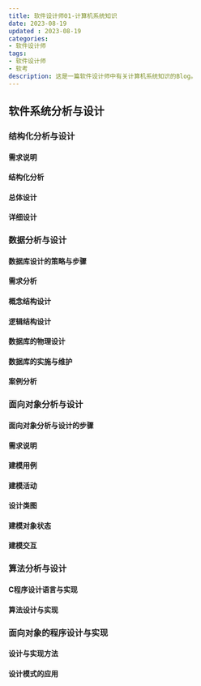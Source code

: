 ```yaml
---
title: 软件设计师01-计算机系统知识
date: 2023-08-19
updated : 2023-08-19
categories: 
- 软件设计师
tags: 
- 软件设计师
- 软考
description: 这是一篇软件设计师中有关计算机系统知识的Blog。
---
```


## 软件系统分析与设计

### 结构化分析与设计

#### 需求说明

#### 结构化分析

#### 总体设计

#### 详细设计

### 数据分析与设计

#### 数据库设计的策略与步骤

#### 需求分析

#### 概念结构设计

#### 逻辑结构设计

#### 数据库的物理设计

#### 数据库的实施与维护

#### 案例分析

### 面向对象分析与设计

#### 面向对象分析与设计的步骤

#### 需求说明

#### 建模用例

#### 建模活动

#### 设计类图

#### 建模对象状态

#### 建模交互

### 算法分析与设计

#### C程序设计语言与实现

#### 算法设计与实现

### 面向对象的程序设计与实现

#### 设计与实现方法

#### 设计模式的应用


